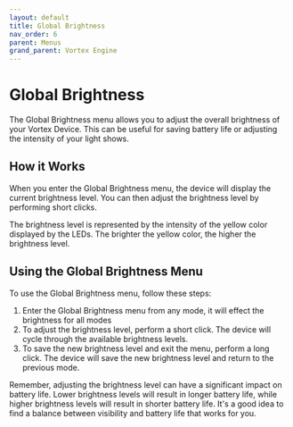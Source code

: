 ```yaml
---
layout: default
title: Global Brightness
nav_order: 6
parent: Menus
grand_parent: Vortex Engine
---
```


# Global Brightness

The Global Brightness menu allows you to adjust the overall brightness of your Vortex Device. This can be useful for saving battery life or adjusting the intensity of your light shows.

## How it Works

When you enter the Global Brightness menu, the device will display the current brightness level. You can then adjust the brightness level by performing short clicks.

The brightness level is represented by the intensity of the yellow color displayed by the LEDs. The brighter the yellow color, the higher the brightness level.

## Using the Global Brightness Menu

To use the Global Brightness menu, follow these steps:

1. Enter the Global Brightness menu from any mode, it will effect the brightness for all modes
2. To adjust the brightness level, perform a short click. The device will cycle through the available brightness levels.
3. To save the new brightness level and exit the menu, perform a long click. The device will save the new brightness level and return to the previous mode.

Remember, adjusting the brightness level can have a significant impact on battery life. Lower brightness levels will result in longer battery life, while higher brightness levels will result in shorter battery life. It's a good idea to find a balance between visibility and battery life that works for you.

